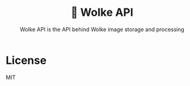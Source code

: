 <div align="center">
    <h1>💾 Wolke API</h1>
    Wolke API is the API behind Wolke image storage and processing
    <br>
    <br>
</div>

# License
MIT